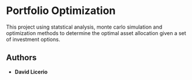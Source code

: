 # Portfolio Optimization
This project using statstical analysis, monte carlo simulation and optimization methods to determine the optimal asset allocation given a set of investment options.

## Authors

* **David Licerio** 
